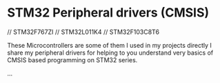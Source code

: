 # STM32 Peripheral drivers (CMSIS) 

// STM32F767ZI
// STM32L011K4
// STM32F103C8T6

These Microcontrollers are some of them I used in my projects directly I share my peripheral drivers for helping to you understand very basics of CMSIS based programming on STM32 series. 

...